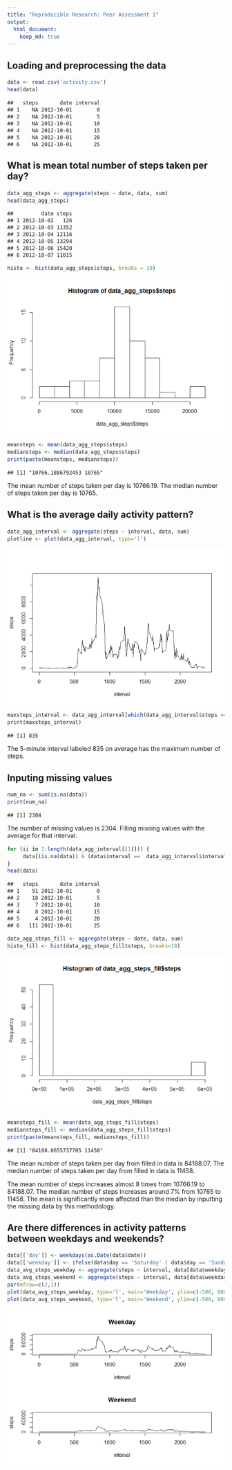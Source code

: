 ```yaml
---
title: "Reproducible Research: Peer Assessment 1"
output: 
  html_document:
    keep_md: true
---
```



## Loading and preprocessing the data

```r
data <- read.csv('activity.csv')
head(data)
```

```
##   steps       date interval
## 1    NA 2012-10-01        0
## 2    NA 2012-10-01        5
## 3    NA 2012-10-01       10
## 4    NA 2012-10-01       15
## 5    NA 2012-10-01       20
## 6    NA 2012-10-01       25
```

## What is mean total number of steps taken per day?

```r
data_agg_steps <- aggregate(steps ~ date, data, sum)
head(data_agg_steps)
```

```
##         date steps
## 1 2012-10-02   126
## 2 2012-10-03 11352
## 3 2012-10-04 12116
## 4 2012-10-05 13294
## 5 2012-10-06 15420
## 6 2012-10-07 11015
```

```r
histo <- hist(data_agg_steps$steps, breaks = 10)
```

![](PA1_template_files/figure-html/unnamed-chunk-2-1.png)<!-- -->

```r
meansteps <- mean(data_agg_steps$steps)
mediansteps <- median(data_agg_steps$steps)
print(paste(meansteps, mediansteps))
```

```
## [1] "10766.1886792453 10765"
```

The mean number of steps taken per day is 10766.19. The median number of steps taken per day is 10765.

## What is the average daily activity pattern?

```r
data_agg_interval <- aggregate(steps ~ interval, data, sum)
plotline <- plot(data_agg_interval, type='l')
```

![](PA1_template_files/figure-html/unnamed-chunk-3-1.png)<!-- -->

```r
maxsteps_interval <- data_agg_interval[which(data_agg_interval$steps == max(data_agg_interval$steps)), 1]
print(maxsteps_interval)
```

```
## [1] 835
```
The 5-minute interval labeled 835 on average has the maximum number of steps.

## Inputing missing values

```r
num_na <- sum(is.na(data))
print(num_na)
```

```
## [1] 2304
```
The number of missing values is 2304. Filling missing values with the average for that interval. 

```r
for (ii in 1:length(data_agg_interval[[1]])) {
     data[(is.na(data)) & (data$interval ==  data_agg_interval$interval[[ii]]),]$steps <- data_agg_interval$steps[[ii]]
}
head(data)
```

```
##   steps       date interval
## 1    91 2012-10-01        0
## 2    18 2012-10-01        5
## 3     7 2012-10-01       10
## 4     8 2012-10-01       15
## 5     4 2012-10-01       20
## 6   111 2012-10-01       25
```

```r
data_agg_steps_fill <- aggregate(steps ~ date, data, sum)
histo_fill <- hist(data_agg_steps_fill$steps, breaks=10)
```

![](PA1_template_files/figure-html/unnamed-chunk-5-1.png)<!-- -->

```r
meansteps_fill <- mean(data_agg_steps_fill$steps)
mediansteps_fill <- median(data_agg_steps_fill$steps)
print(paste(meansteps_fill, mediansteps_fill))
```

```
## [1] "84188.0655737705 11458"
```

The mean number of steps taken per day from filled in data is 84188.07. The median number of steps taken per day from filled in data is 11458. 

The mean number of steps increases almost 8 times from 10766.19 to 84188.07. The median number of steps increases around 7% from 10765 to 11458. The mean is significantly more affected than the median by inputting the missing data by this methodology.

## Are there differences in activity patterns between weekdays and weekends?

```r
data[['day']] <- weekdays(as.Date(data$date))
data[['weekday']] <- ifelse(data$day == 'Saturday' | data$day == 'Sunday', 1, 0)
data_avg_steps_weekday <- aggregate(steps ~ interval, data[data$weekday==0,], sum)
data_avg_steps_weekend <- aggregate(steps ~ interval, data[data$weekday==1,], sum)
par(mfrow=c(2,1))
plot(data_avg_steps_weekday, type='l', main='Weekday', ylim=c(-500, 80000))
plot(data_avg_steps_weekend, type='l', main='Weekend', ylim=c(-500, 80000))
```

![](PA1_template_files/figure-html/unnamed-chunk-6-1.png)<!-- -->
